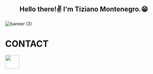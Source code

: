 <h2 align="center"> Hello there!✌ I'm Tiziano Montenegro.😁 </h2>

![banner (3)](https://github.com/TiziDevScripter/TiziDevScripter/assets/91438170/9289d541-ee93-4b69-8b72-81ac878e8cda)

# CONTACT
<a href="mailto:tizianomontenegro07@gmail.com?Subject=I%20want%20propose%20you%20something" target="_blank" rel="noreferrer"><img src="https://user-images.githubusercontent.com/48330849/172060688-5e1bf6ca-7bb9-43a2-b202-001170434946.png"  width="45"></a>


<!-- ## 💼 🛠 &nbsp;Languages and Tools : -->

<!-- <img src="" title="" alt="" width="40" height="40"/>&nbsp; -->
<!--
## 📋 Current Goals
- [ ] Learn Git well enough. 
- [ ] Become Data Science or Cibersecurity or Backend.
- [ ] Develop in projects Open Source. 
-->
